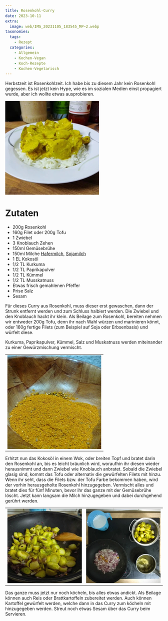 ```yaml
---
title: Rosenkohl-Curry
date: 2023-10-11
extra:
  image: web/IMG_20231105_183545_MP~2.webp
taxonomies:
  tags:
    - Rezept
  categories:
    - Allgemein
    - Kochen-Vegan
    - Koch-Rezepte
    - Kochen-Vegetarisch
---
```

Herbstzeit ist Rosenkohlzeit. Ich habe bis zu diesem Jahr kein Rosenkohl gegessen. Es ist jetzt kein Hype, wie es im sozialen Medien einst propagiert wurde, aber ich wollte etwas ausprobieren.
<!-- more -->

[![Teller belegt mit Reis und Rosenkohlcurry](web/IMG_20231105_183545_MP~2-thumb.webp)](web/IMG_20231105_183545_MP~2.webp)

# Zutaten
* 200g Rosenkohl
* 160g Filet oder 200g Tofu
* 1 Zwiebel
* 3 Knoblauch Zehen
* 150ml Gemüsebrühe
* 150ml Milche [Hafermilch](/articles/hafermilch-2022-01-29/), [Sojamilch](/articles/soja-milch-2023-02-04/)
* 1 EL Kokosöl
* 1/2 TL Kurkuma
* 1/2 TL Paprikapulver
* 1/2 TL Kümmel
* 1/2 TL Musskatnuss
* Etwas frisch gemahlenen Pfeffer
* Prise Salz
* Sesam

Für dieses Curry aus Rosenkohl, muss dieser erst gewaschen, dann der Strunk entfernt werden und zum Schluss halbiert werden.
Die Zwiebel und den Knoblauch hackt ihr klein. Als Beilage zum Rosenkohl, bereiten nehmen wir entweder 200g Tofu, denn ihr nach Wahl würzen und marinieren könnt, oder 160g fertige Filets (zum Beispiel auf Soja oder Erbsenbasis) und würfelt diese.

Kurkuma, Paprikapulver, Kümmel, Salz und Muskatnuss werden miteinander zu einer Gewürzmischung vermischt.

||
|---|
|[![Holzschale mit einer Gewürzmischung](web/IMG_20231105_181231_MP~2-thumb.webp)](web/IMG_20231105_181231_MP~2.webp)|


Erhitzt nun das Kokosöl in einem Wok, oder breiten Topf und bratet darin den Rosenkohl an, bis es leicht bräunlich wird, woraufhin ihr diesen wieder herausnimmt und dann Zwiebel wie Knoblauch anbratet. Sobald die Zwiebel glasig sind, kommt das Tofu oder alternativ die gewürfelten Filets mit hinzu.
Wenn ihr seht, dass die Filets bzw. der Tofu Farbe bekommen haben, wird der vorhin herausgeholte Rosenkohl hinzugegeben. Vermischt alles und bratet dies für fünf Minuten, bevor ihr das ganze mit der Gemüsebrühe löscht. Jetzt kann langsam die Milch hinzugegeben und dabei durchgehend gerührt werden. 

|||
|---|---|
|[![Wok mit gebratenen Gemüse](web/IMG_20231105_181251_MP~2-thumb.webp)](web/IMG_20231105_181251_MP~2.webp)|[![Fotografie einer Herdplatte mit einem Wok im welchen Zwiebel mit der Gewürzmischung anbraten, ein Topf in der eine Gemüsebrühe kÖchelt, sieb mit gekochten Rosenkohl und ein Messbehälter mit Milch.](web/IMG_20231105_180719_MP~2-thumb.webp)](web/IMG_20231105_180719_MP~2.webp)|

Das ganze muss jetzt nur noch köcheln, bis alles etwas andickt. Als Beilage können auch Reis oder Brattkartoffeln zubereitet werden. Auch können Kartoffel gewürfelt werden, welche dann in das Curry zum köcheln mit hinzugegeben werden.
Streut noch etwas Sesam über das Curry beim Servieren.
